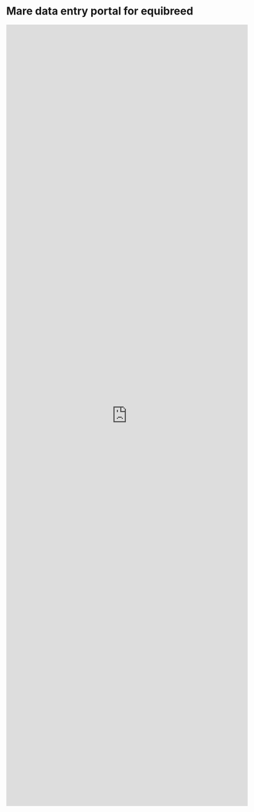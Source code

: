 # Mare data entry portal for equibreed

<iframe src="https://docs.google.com/forms/d/e/1FAIpQLSdhRNT5io7UBiXAXDzczY4yCvU4A0Oy-CFe7EmTEuGfgYyHjg/viewform?embedded=true" width="640" height="2071" frameborder="0" marginheight="0" marginwidth="0">Loading…</iframe>

  
  
